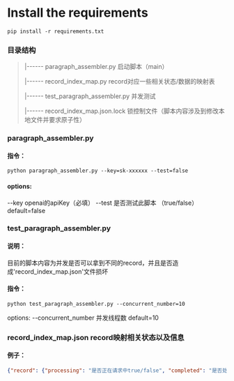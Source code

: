 # Install the requirements
```
pip install -r requirements.txt
```


### 目录结构

> |------ paragraph_assembler.py        启动脚本（main）
> 
> |------ record_index_map.py           record对应一些相关状态/数据的映射表
>
> |------ test_paragraph_assembler.py   并发测试
> 
> |------ record_index_map.json.lock    锁控制文件（脚本内容涉及到修改本地文件并要求原子性）
>

### paragraph_assembler.py

#### 指令：
```shell
python paragraph_assembler.py --key=sk-xxxxxx --test=false
```

#### options:
  --key  openai的apiKey（必填）
  --test 是否测试此脚本 （true/false）default=false


### test_paragraph_assembler.py 

#### 说明：
目前的脚本内容为并发是否可以拿到不同的record，并且是否造成'record_index_map.json'文件损坏

#### 指令：
```shell
python test_paragraph_assembler.py --concurrent_number=10
```
options:
  --concurrent_number 并发线程数 default=10


### record_index_map.json record映射相关状态以及信息

#### 例子：
```json
{"record": {"processing": "是否正在请求中true/false", "completed": "是否处理完毕true/false", "index": "对应的dataset index"}, ...}
```